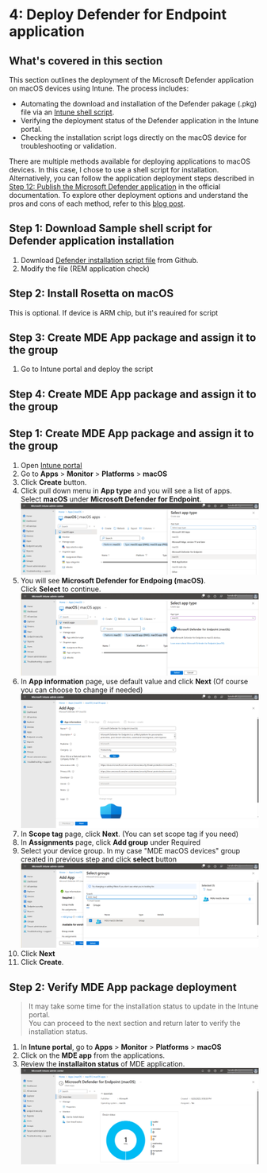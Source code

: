 # 4: Deploy Defender for Endpoint application

## What's covered in this section
This section outlines the deployment of the Microsoft Defender application on macOS devices using Intune. The process includes:
- Automating the download and installation of the Defender pakage (.pkg) file via an [Intune shell script](https://learn.microsoft.com/en-us/intune/intune-service/apps/macos-shell-scripts).
- Verifying the deployment status of the Defender application in the Intune portal.
- Checking the installation script logs directly on the macOS device for troubleshooting or validation.
  
There are multiple methods available for deploying applications to macOS devices. In this case, I chose to use a shell script for installation. Alternatively, you can follow the application deployment steps described in [Step 12: Publish the Microsoft Defender application](https://learn.microsoft.com/en-us/defender-endpoint/mac-install-with-intune#step-12-publish-the-microsoft-defender-application) in the official documentation.
To explore other deployment options and understand the pros and cons of each method, refer to this [blog post](https://techcommunity.microsoft.com/blog/intunecustomersuccess/deploying-microsoft-365-apps-for-mac-with-microsoft-intune---a-deep-dive/2243040).

## Step 1: Download Sample shell script for Defender application installation
1. Download [Defender installation script file](https://github.com/microsoft/shell-intune-samples/blob/master/macOS/Apps/Defender/installDefender.sh) from Github.
2. Modify the file (REM application check)

## Step 2: Install Rosetta on macOS

This is optional. If device is ARM chip, but it's reauired for script


## Step 3: Create MDE App package and assign it to the group

1. Go to Intune portal and deploy the script

## Step 4: Create MDE App package and assign it to the group

## Step 1: Create MDE App package and assign it to the group

1. Open [Intune portal](https://aka.ms/memac)
2. Go to **Apps** > **Monitor** > **Platforms** > **macOS**
3. Click **Create** button.
4. Click pull down menu in **App type** and you will see a list of apps.  
   Select **macOS** under **Microsoft Defender for Endpoint**.
   ![image alt](https://github.com/yujiaoMSFT/Microsoft-Defender-For-Endpoint/blob/0c640afed88d27c95f61c2e0e4ae21f58cf786ef/Images/macOS/IntuneMDEAppPackage1.png)
6. You will see **Microsoft Defender for Endpoing (macOS)**.  
   Click **Select** to continue.
   ![image alt](https://github.com/yujiaoMSFT/Microsoft-Defender-For-Endpoint/blob/0c640afed88d27c95f61c2e0e4ae21f58cf786ef/Images/macOS/IntuneMDEAppPackage2.png)
7. In **App information** page, use default value and click **Next** (Of course you can choose to change if needed)
   ![image alt](https://github.com/yujiaoMSFT/Microsoft-Defender-For-Endpoint/blob/0c640afed88d27c95f61c2e0e4ae21f58cf786ef/Images/macOS/IntuneMDEAppPackage3.png)
8. In **Scope tag** page, click **Next**. (You can set scope tag if you need)
9. In **Assignments** page, click **Add group** under Required
10. Select your device group. In my case "MDE macOS devices" group created in previous step and click **select** button
    ![image alt](https://github.com/yujiaoMSFT/Microsoft-Defender-For-Endpoint/blob/0c640afed88d27c95f61c2e0e4ae21f58cf786ef/Images/macOS/IntuneMDEAppPackage4.png)
11. Click **Next**
12. Click **Create**.

## Step 2: Verify MDE App package deployment

> It may take some time for the installation status to update in the Intune portal.  
> You can proceed to the next section and return later to verify the installation status.

1. In **Intune portal**, go to **Apps** > **Monitor** > **Platforms** > **macOS**
2. Click on the **MDE app** from the applications.
3. Review the **installaiton status** of MDE application.
   ![image alt](https://github.com/yujiaoMSFT/Microsoft-Defender-For-Endpoint/blob/0c640afed88d27c95f61c2e0e4ae21f58cf786ef/Images/macOS/IntuneMDEAppPackage5.png)
